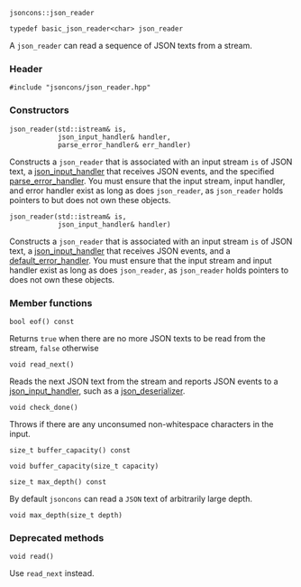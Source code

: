     jsoncons::json_reader

    typedef basic_json_reader<char> json_reader

A `json_reader` can read a sequence of JSON texts from a stream.

### Header

    #include "jsoncons/json_reader.hpp"

### Constructors

    json_reader(std::istream& is,
                json_input_handler& handler,
                parse_error_handler& err_handler)
Constructs a `json_reader` that is associated with an input stream `is` of JSON text, a [json_input_handler](json_input_handler) that receives JSON events, and the specified [parse_error_handler](parse_error_handler).
You must ensure that the input stream, input handler, and error handler exist as long as does `json_reader`, as `json_reader` holds pointers to but does not own these objects.

    json_reader(std::istream& is,
                json_input_handler& handler)
Constructs a `json_reader` that is associated with an input stream `is` of JSON text, a [json_input_handler](json_input_handler) that receives JSON events, and a [default_error_handler](default_error_handler).
You must ensure that the input stream and input handler exist as long as does `json_reader`, as `json_reader` holds pointers to does not own these objects.

### Member functions

    bool eof() const
Returns `true` when there are no more JSON texts to be read from the stream, `false` otherwise

    void read_next()
Reads the next JSON text from the stream and reports JSON events to a [json_input_handler](json_input_handler), such as a [json_deserializer](json_deserializer).

    void check_done()
Throws if there are any unconsumed non-whitespace characters in the input.

    size_t buffer_capacity() const

    void buffer_capacity(size_t capacity)

    size_t max_depth() const
By default `jsoncons` can read a `JSON` text of arbitrarily large depth.

    void max_depth(size_t depth)

### Deprecated methods

    void read()
Use `read_next` instead. 

